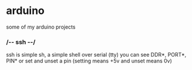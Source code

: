 # arduino
some of my arduino projects


### /--  ssh  --/
ssh is simple sh, a simple shell over serial (tty)
you can see DDR*, PORT*, PIN*
or set and unset a pin (setting means +5v and unset means 0v)
